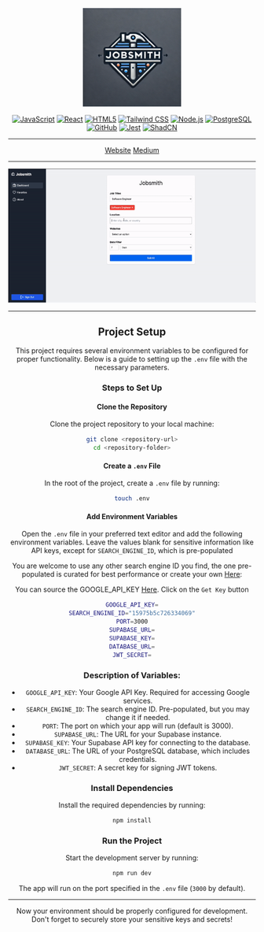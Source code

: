

<div align="center">
<img src="./public/JobsmithLogo.webp" alt="JobSmith Logo" width="200"/>

[![JavaScript](https://img.shields.io/badge/javascript-yellow?style=for-the-badge&logo=javascript&logoColor=white)](https://www.javascript.com/)
[![React](https://img.shields.io/badge/react-%234E9FF9?style=for-the-badge&logo=react&logoColor=white)](https://reactjs.org/)
[![HTML5](https://img.shields.io/badge/HTML5-E34F26?style=for-the-badge&logo=html5&logoColor=white)](https://developer.mozilla.org/en-US/docs/Web/HTML)
[![Tailwind CSS](https://img.shields.io/badge/TailwindCSS-06B6D4?style=for-the-badge&logo=tailwindcss&logoColor=white)](https://tailwindcss.com/)
[![Node.js](https://img.shields.io/badge/Node.js-339933?style=for-the-badge&logo=node.js&logoColor=white)](https://nodejs.org/)
[![PostgreSQL](https://img.shields.io/badge/postgresql-blue?style=for-the-badge&logo=postgresql&logoColor=white)](https://www.postgresql.org/)
[![GitHub](https://img.shields.io/badge/github-373747?style=for-the-badge&logo=github&logoColor=white)](https://github.com/oslabs-beta/Morpheus)
[![Jest](https://img.shields.io/badge/-jest-%23C21325?style=for-the-badge&logo=jest&logoColor=white)](https://jestjs.io/)
[![ShadCN](https://img.shields.io/badge/-shadCN-%233b82f6?style=for-the-badge&logo=shadcn&logoColor=white)](https://shadcn.dev/)

---

<p align="center" style="font-size: 1em">
<a name="website" href="">Website</a>
<a name="medium" href="">Medium</a>
</p>

---

<img src="./public/jobsmith1.gif" alt="JobSmith Demo1" width="600"/>


---
## Project Setup

This project requires several environment variables to be configured for proper functionality. Below is a guide to setting up the `.env` file with the necessary parameters.

### Steps to Set Up

#### Clone the Repository
Clone the project repository to your local machine:

```bash
git clone <repository-url>
cd <repository-folder>
```

#### Create a `.env` File
In the root of the project, create a `.env` file by running:

```bash
touch .env
```

#### Add Environment Variables
Open the `.env` file in your preferred text editor and add the following environment variables. Leave the values blank for sensitive information like API keys, except for `SEARCH_ENGINE_ID`, which is pre-populated

You are welcome to use any other search engine ID you find, the one pre-populated is curated for best performance or create your own [Here](https://developers.google.com/custom-search):


You can source the GOOGLE_API_KEY [ Here](https://developers.google.com/custom-search/v1/overview). Click on the  `Get Key` button

```bash
GOOGLE_API_KEY=
SEARCH_ENGINE_ID="15975b5c726334069"
PORT=3000
SUPABASE_URL=
SUPABASE_KEY=
DATABASE_URL=
JWT_SECRET=
```

### Description of Variables:

- `GOOGLE_API_KEY`: Your Google API Key. Required for accessing Google services.
- `SEARCH_ENGINE_ID`: The search engine ID. Pre-populated, but you may change it if needed.
- `PORT`: The port on which your app will run (default is 3000).
- `SUPABASE_URL`: The URL for your Supabase instance.
- `SUPABASE_KEY`: Your Supabase API key for connecting to the database.
- `DATABASE_URL`: The URL of your PostgreSQL database, which includes credentials.
- `JWT_SECRET`: A secret key for signing JWT tokens.

### Install Dependencies
Install the required dependencies by running:

```bash
npm install
```

### Run the Project
Start the development server by running:

```bash
npm run dev
```

The app will run on the port specified in the `.env` file (`3000` by default).

---

Now your environment should be properly configured for development. Don't forget to securely store your sensitive keys and secrets!
</p>
</div>
